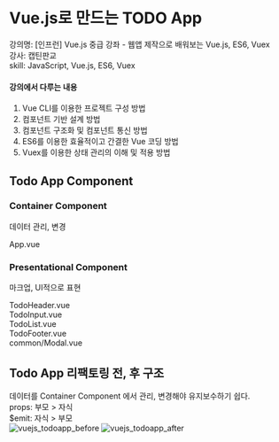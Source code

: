 # Vue.js로 만드는 TODO App
강의명: [인프런] Vue.js 중급 강좌 - 웹앱 제작으로 배워보는 Vue.js, ES6, Vuex                  
강사: 캡틴판교                  
skill: JavaScript, Vue.js, ES6, Vuex     

#### 강의에서 다루는 내용
1. Vue CLI를 이용한 프로젝트 구성 방법              
2. 컴포넌트 기반 설계 방법              
3. 컴포넌트 구조화 및 컴포넌트 통신 방법              
4. ES6를 이용한 효율적이고 간결한 Vue 코딩 방법              
5. Vuex를 이용한 상태 관리의 이해 및 적용 방법               

## Todo App Component

### Container Component

데이터 관리, 변경

App.vue

### Presentational Component

마크업, UI적으로 표현

TodoHeader.vue           
TodoInput.vue           
TodoList.vue          
TodoFooter.vue              
common/Modal.vue             

## Todo App 리팩토링 전, 후 구조
데이터를 Container Component 에서 관리, 변경해야 유지보수하기 쉽다.             
props: 부모 > 자식                         
$emit: 자식 > 부모              
![vuejs_todoapp_before](https://user-images.githubusercontent.com/42309919/103492849-2db46480-4e71-11eb-84ae-dcbbefb8d58d.PNG)
![vuejs_todoapp_after](https://user-images.githubusercontent.com/42309919/103492850-2e4cfb00-4e71-11eb-9b40-85e1a609a808.PNG)

